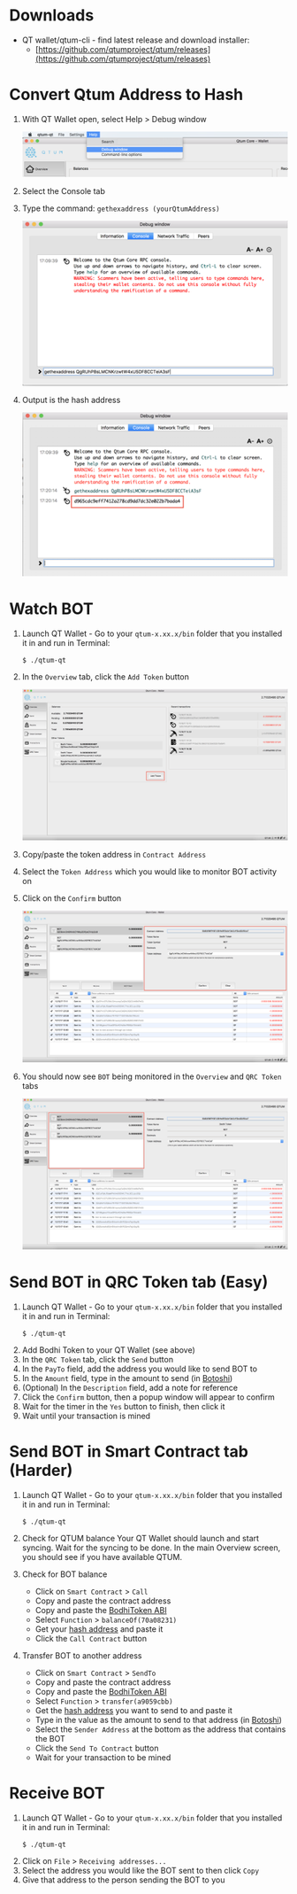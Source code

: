 # Downloads
* QT wallet/qtum-cli - find latest release and download installer:
    * [https://github.com/qtumproject/qtum/releases](https://github.com/qtumproject/qtum/releases)

# Convert Qtum Address to Hash
1. With QT Wallet open, select Help > Debug window

	![](../img/qt_wallet_convert_1.png)

2. Select the Console tab
3. Type the command: `gethexaddress (yourQtumAddress)`
	
	![](../img/qt_wallet_convert_2.png)

4. Output is the hash address

	![](../img/qt_wallet_convert_3.png)

# Watch BOT
1. Launch QT Wallet - Go to your `qtum-x.xx.x/bin` folder that you installed it in and run in Terminal:
    ```
    $ ./qtum-qt
    ```
2. In the `Overview` tab, click the `Add Token` button

	![](../img/qt_wallet_watch_1.png)

3. Copy/paste the token address in `Contract Address`
4. Select the `Token Address` which you would like to monitor BOT activity on
5. Click on the `Confirm` button

	![](../img/qt_wallet_watch_2.png)

6. You should now see `BOT` being monitored in the `Overview` and `QRC Token` tabs

	![](../img/qt_wallet_watch_3.png)

# Send BOT in QRC Token tab (Easy)
1. Launch QT Wallet - Go to your `qtum-x.xx.x/bin` folder that you installed it in and run in Terminal:
    ```
    $ ./qtum-qt
    ```
2. Add Bodhi Token to your QT Wallet (see above)
3. In the `QRC Token` tab, click the `Send` button
4. In the `PayTo` field, add the address you would like to send BOT to
5. In the `Amount` field, type in the amount to send (in [Botoshi](info.md#bot-units))
6. (Optional) In the `Description` field, add a note for reference
7. Click the `Confirm` button, then a popup window will appear to confirm
8. Wait for the timer in the `Yes` button to finish, then click it
9. Wait until your transaction is mined

# Send BOT in Smart Contract tab (Harder)
1. Launch QT Wallet - Go to your `qtum-x.xx.x/bin` folder that you installed it in and run in Terminal:
    ```
    $ ./qtum-qt
    ```

2. Check for QTUM balance
    Your QT Wallet should launch and start syncing. Wait for the syncing to be done. In the main Overview screen, you should see if you have available QTUM.

3. Check for BOT balance
    * Click on `Smart Contract` > `Call`
    * Copy and paste the contract address
    * Copy and paste the [BodhiToken ABI](info.md#interface-abi)
    * Select `Function` > `balanceOf(70a08231)`
    * Get your [hash address](info.md#convert-qtum-address-to-hash) and paste it
    * Click the `Call Contract` button

4. Transfer BOT to another address
    * Click on `Smart Contract` > `SendTo`
    * Copy and paste the contract address
    * Copy and paste the [BodhiToken ABI](info.md#interface-abi)
    * Select `Function` > `transfer(a9059cbb)`
    * Get the [hash address](info.md#convert-qtum-address-to-hash) you want to send to and paste it
    * Type in the value as the amount to send to that address (in [Botoshi](info.md#bot-units))
    * Select the `Sender Address` at the bottom as the address that contains the BOT
    * Click the `Send To Contract` button
    * Wait for your transaction to be mined

# Receive BOT
1. Launch QT Wallet - Go to your `qtum-x.xx.x/bin` folder that you installed it in and run in Terminal:
    ```
    $ ./qtum-qt
    ```
2. Click on `File` > `Receiving addresses...`
3. Select the address you would like the BOT sent to then click `Copy`
4. Give that address to the person sending the BOT to you
